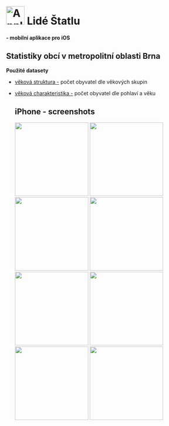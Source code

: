 # <img src="https://github.com/user-attachments/assets/6bc52aeb-14eb-4011-a976-53147967a16b" alt="AppIcon" width="50" height="50" />  Lidé Štatlu
#### - mobilní aplikace pro iOS

## Statistiky obcí v metropolitní oblasti Brna

**Použité datasety**
- [věková struktura -](https://data.brno.cz/datasets/mestobrno::v%C4%9Bkov%C3%A1-struktura-a-index-st%C3%A1%C5%99%C3%AD-v-obc%C3%ADch-bmo-age-structure-and-age-index-in-bma-municipal/explore?location=0.039516%2C16.635582%2C0.00&showTable=true) počet obyvatel dle věkových skupin
- [věková charakteristika -](https://data.brno.cz/datasets/mestobrno::v%C4%9Bkov%C3%A9-charakteristiky-obyvatelstva-bmo-age-characteristics-of-the-population-of-bma/explore?location=0.000004%2C16.635582%2C0.00&showTable=true) počet obyvatel dle pohlaví a věku

  ## iPhone - screenshots

  <img src="https://github.com/user-attachments/assets/9d800979-644c-4213-a742-2fd85a64507c" alt="" width="200" />
  <img src="https://github.com/user-attachments/assets/e24ff3cb-1e61-43ce-988c-cd26e0720fb3" alt="" width="200" />
  <img src="https://github.com/user-attachments/assets/7460e45c-c539-4fd9-b161-48f9b7e05612" alt="" width="200" />
  <img src="https://github.com/user-attachments/assets/7b12d1fa-b8e5-446e-98b0-171c3295b49e" alt="" width="200" />
  <img src="https://github.com/user-attachments/assets/0a479231-8323-41c0-805e-98ee095e8b63" alt="" width="200" />
  <img src="https://github.com/user-attachments/assets/21d39c5c-d775-4b6f-929f-e55c32940eec" alt="" width="200" />
  <img src="https://github.com/user-attachments/assets/d6c197ca-4ce8-4d63-ba35-8dd2301ca137" alt="" width="200" />
  <img src="https://github.com/user-attachments/assets/6b89f1c7-4dd7-4088-bdb6-945181f35d7b" alt="" width="200" />
  

